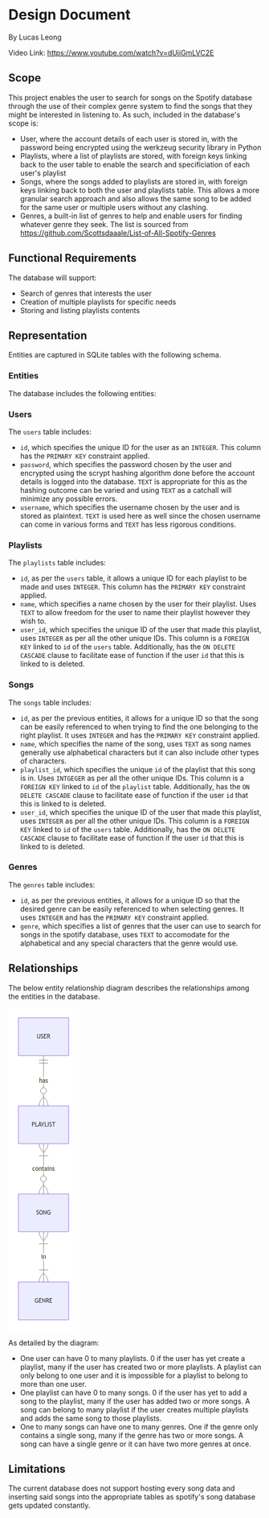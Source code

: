 # Design Document

By Lucas Leong

Video Link: https://www.youtube.com/watch?v=dUjiGmLVC2E

## Scope
This project enables the user to search for songs on the Spotify database through the use of their complex genre system to find the songs that they might be interested in listening to. As such, included in the database's scope is:

* User, where the account details of each user is stored in, with the password being encrypted using the werkzeug security library in Python
* Playlists, where a list of playlists are stored, with foreign keys linking back to the user table to enable the search and specificiation of each user's playlist
* Songs, where the songs added to playlists are stored in, with foreign keys linking back to both the user and playlists table. This allows a more granular search approach and also allows the same song to be added for the same user or multiple users without any clashing.
* Genres, a built-in list of genres to help and enable users for finding whatever genre they seek. The list is sourced from https://github.com/Scottsdaaale/List-of-All-Spotify-Genres

## Functional Requirements
The database will support:

* Search of genres that interests the user
* Creation of multiple playlists for specific needs
* Storing and listing playlists contents

## Representation
Entities are captured in SQLite tables with the following schema.

### Entities
The database includes the following entities:

### Users
The `users` table includes:

* `id`, which specifies the unique ID for the user as an `INTEGER`. This column has the `PRIMARY KEY` constraint applied.
* `password`, which specifies the password chosen by the user and encrypted using the scrypt hashing algorithm done before the account details is logged into the database. `TEXT` is appropriate for this as the hashing outcome can be varied and using `TEXT` as a catchall will minimize any possible errors.
* `username`, which specifies the username chosen by the user and is stored as plaintext. `TEXT` is used here as well since the chosen username can come in various forms and `TEXT` has less rigorous conditions.

### Playlists
The `playlists` table includes:

* `id`, as per the `users` table, it allows a unique ID for each playlist to be made and uses `INTEGER`. This column has the `PRIMARY KEY` constraint applied.
* `name`, which specifies a name chosen by the user for their playlist. Uses `TEXT` to allow freedom for the user to name their playlist however they wish to.
* `user_id`, which specifies the unique ID of the user that made this playlist, uses `INTEGER` as per all the other unique IDs. This column is a `FOREIGN KEY` linked to `id` of the `users` table. Additionally, has the `ON DELETE CASCADE` clause to facilitate ease of function if the user `id` that this is linked to is deleted.

### Songs
The `songs` table includes:

* `id`, as per the previous entities, it allows for a unique ID so that the song can be easily referenced to when trying to find the one belonging to the right playlist. It uses `INTEGER` and has the `PRIMARY KEY` constraint applied.
* `name`, which specifies the name of the song, uses `TEXT` as song names generally use alphabetical characters but it can also include other types of characters.
* `playlist_id`, which specifies the unique `id` of the playlist that this song is in. Uses `INTGEGER` as per all the other unique IDs. This column is a `FOREIGN KEY` linked to `id` of the `playlist` table. Additionally, has the `ON DELETE CASCADE` clause to facilitate ease of function if the user `id` that this is linked to is deleted.
* `user_id`, which specifies the unique ID of the user that made this playlist, uses `INTEGER` as per all the other unique IDs. This column is a `FOREIGN KEY` linked to `id` of the `users` table. Additionally, has the `ON DELETE CASCADE` clause to facilitate ease of function if the user `id` that this is linked to is deleted.

### Genres
The `genres` table includes:

* `id`, as per the previous entities, it allows for a unique ID so that the desired genre can be easily referenced to when selecting genres. It uses `INTEGER` and has the `PRIMARY KEY` constraint applied.
* `genre`, which specifies a list of genres that the user can use to search for songs in the spotify database, uses `TEXT` to accomodate for the alphabetical and any special characters that the genre would use.

## Relationships
The below entity relationship diagram describes the relationships among the entities in the database.

![ER Diagram](diagram.png)

As detailed by the diagram:

* One user can have 0 to many playlists. 0 if the user has yet create a playlist, many if the user has created two or more playlists. A playlist can only belong to one user and it is impossible for a playlist to belong to more than one user.
* One playlist can have 0 to many songs. 0 if the user has yet to add a song to the playlist, many if the user has added two or more songs. A song can belong to many playlist if the user creates multiple playlists and adds the same song to those playlists.
* One to many songs can have one to many genres. One if the genre only contains a single song, many if the genre has two or more songs. A song can have a single genre or it can have two more genres at once.

## Limitations

The current database does not support hosting every song data and inserting said songs into the appropriate tables as spotify's song database gets updated constantly.